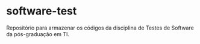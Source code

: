 # software-test
Repositório para armazenar os códigos da disciplina de Testes de Software da pós-graduação em TI.
